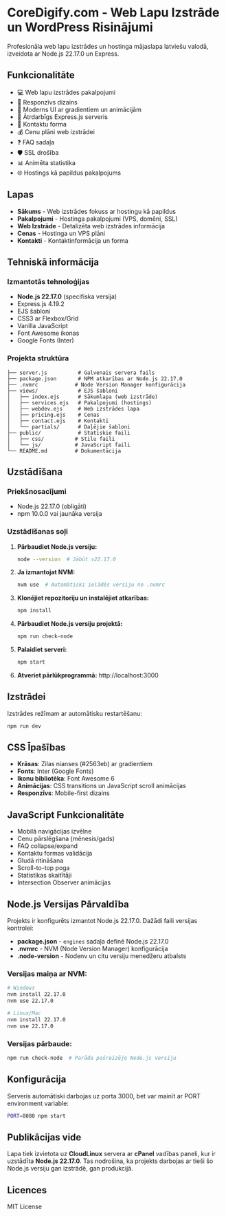 # CoreDigify.com - Web Lapu Izstrāde un WordPress Risinājumi

Profesionāla web lapu izstrādes un hostinga mājaslapa latviešu valodā, izveidota ar Node.js 22.17.0 un Express.

## Funkcionalitāte

- 💻 Web lapu izstrādes pakalpojumi
- 📱 Responzīvs dizains
- 🎨 Moderns UI ar gradientiem un animācijām
- 🚀 Ātrdarbīgs Express.js serveris
- 📧 Kontaktu forma
- 💰 Cenu plāni web izstrādei
- ❓ FAQ sadaļa
- 🛡️ SSL drošība
- 📊 Animēta statistika
- 🌐 Hostings kā papildus pakalpojums

## Lapas

- **Sākums** - Web izstrādes fokuss ar hostingu kā papildus
- **Pakalpojumi** - Hostinga pakalpojumi (VPS, domēni, SSL)
- **Web Izstrāde** - Detalizēta web izstrādes informācija
- **Cenas** - Hostinga un VPS plāni
- **Kontakti** - Kontaktinformācija un forma

## Tehniskā informācija

### Izmantotās tehnoloģijas
- **Node.js 22.17.0** (specifiska versija)
- Express.js 4.19.2
- EJS šabloni
- CSS3 ar Flexbox/Grid
- Vanilla JavaScript
- Font Awesome ikonas
- Google Fonts (Inter)

### Projekta struktūra
```
├── server.js          # Galvenais servera fails
├── package.json       # NPM atkarības ar Node.js 22.17.0
├── .nvmrc            # Node Version Manager konfigurācija
├── views/             # EJS šabloni
│   ├── index.ejs      # Sākumlapa (web izstrāde)
│   ├── services.ejs   # Pakalpojumi (hostings)
│   ├── webdev.ejs     # Web izstrādes lapa
│   ├── pricing.ejs    # Cenas
│   ├── contact.ejs    # Kontakti
│   └── partials/      # Daļējie šabloni
├── public/            # Statiskie faili
│   ├── css/          # Stilu faili
│   └── js/           # JavaScript faili
└── README.md         # Dokumentācija
```

## Uzstādīšana

### Priekšnosacījumi
- Node.js 22.17.0 (obligāti)
- npm 10.0.0 vai jaunāka versija

### Uzstādīšanas soļi

1. **Pārbaudiet Node.js versiju:**
   ```bash
   node --version  # Jābūt v22.17.0
   ```

2. **Ja izmantojat NVM:**
   ```bash
   nvm use  # Automātiski ielādēs versiju no .nvmrc
   ```

3. **Klonējiet repozitoriju un instalējiet atkarības:**
   ```bash
   npm install
   ```

4. **Pārbaudiet Node.js versiju projektā:**
   ```bash
   npm run check-node
   ```

5. **Palaidiet serveri:**
   ```bash
   npm start
   ```

6. **Atveriet pārlūkprogrammā:** http://localhost:3000

## Izstrādei

Izstrādes režīmam ar automātisku restartēšanu:
```bash
npm run dev
```

## CSS Īpašības

- **Krāsas**: Zilas nianses (#2563eb) ar gradientiem
- **Fonts**: Inter (Google Fonts)
- **Ikonu bibliotēka**: Font Awesome 6
- **Animācijas**: CSS transitions un JavaScript scroll animācijas
- **Responzīvs**: Mobile-first dizains

## JavaScript Funkcionalitāte

- Mobilā navigācijas izvēlne
- Cenu pārslēgšana (mēnesis/gads)
- FAQ collapse/expand
- Kontaktu formas validācija
- Gludā ritināšana
- Scroll-to-top poga
- Statistikas skaitītāji
- Intersection Observer animācijas

## Node.js Versijas Pārvaldība

Projekts ir konfigurēts izmantot Node.js 22.17.0. Dažādi faili versijas kontrolei:

- **package.json** - `engines` sadaļa definē Node.js 22.17.0
- **.nvmrc** - NVM (Node Version Manager) konfigurācija  
- **.node-version** - Nodenv un citu versiju menedžeru atbalsts

### Versijas maiņa ar NVM:
```bash
# Windows
nvm install 22.17.0
nvm use 22.17.0

# Linux/Mac
nvm install 22.17.0
nvm use 22.17.0
```

### Versijas pārbaude:
```bash
npm run check-node  # Parāda pašreizējo Node.js versiju
```

## Konfigurācija

Serveris automātiski darbojas uz porta 3000, bet var mainīt ar PORT environment variable:

```bash
PORT=8080 npm start
```

## Publikācijas vide

Lapa tiek izvietota uz **CloudLinux** servera ar **cPanel** vadības paneli,
kur ir uzstādīta **Node.js 22.17.0**. Tas nodrošina, ka projekts darbojas
ar tieši šo Node.js versiju gan izstrādē, gan produkcijā.

## Licences

MIT License